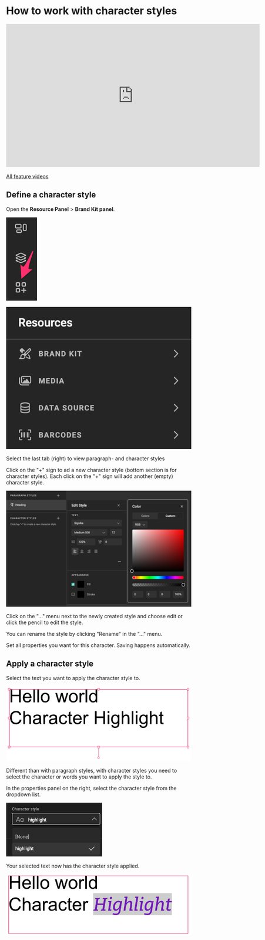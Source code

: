 # How to work with character styles

<iframe width="690" height="388" src="https://www.youtube.com/embed/DyfB-lb-kFg?si=PJYV2wYfVE-SbOBy&controls=1&mute=1&showinfo=0&rel=0&autoplay=0&loop=1" title="YouTube video player" frameborder="0" allow="accelerometer; autoplay; clipboard-write; encrypted-media; gyroscope; picture-in-picture; web-share" referrerpolicy="strict-origin-when-cross-origin" allowfullscreen></iframe>

[All feature videos](https://www.youtube.com/playlist?list=PLLHtQ1R6R-B_m7XAVySM9OjbbUscsgBOH)


## Define a character style

Open the **Resource Panel** > **Brand Kit panel**.

![screenshotsmall](bottom-quicktools-ui.png)

![screenshot](bk1.png)

Select the last tab (right) to view paragraph- and character styles

Click on the "+" sign to ad a new character style (bottom section is for character styles).
Each click on the "+" sign will add another (empty) character style.

![screenshot-full](bk8.png)

Click on the "..." menu next to the newly created style and choose edit or click the pencil to edit the style.

You can rename the style by clicking "Rename" in the "..." menu.

Set all properties you want for this character. Saving happens automatically.

## Apply a character style

Select the text you want to apply the character style to.

![screenshot](cs-6.png)

Different than with paragraph styles, with character styles you need to select the character or words you want to apply the style to.

In the properties panel on the right, select the character style from the dropdown list.

![screenshot](cs-7.png)

Your selected text now has the character style applied.

![screenshot](cs-8.png)